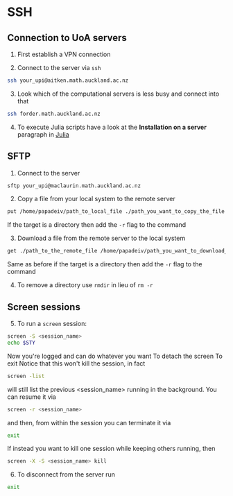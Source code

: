 # SSH

## Connection to UoA servers
1. First establish a VPN connection

2. Connect to the server via `ssh`
```bash
ssh your_upi@aitken.math.auckland.ac.nz
```
3. Look which of the computational servers is less busy and connect into that
```bash
ssh forder.math.auckland.ac.nz
```
4. To execute Julia scripts have a look at the __Installation on a server__ paragraph in [Julia](Julia.md)

## SFTP
1. Connect to the server
```bash
sftp your_upi@maclaurin.math.auckland.ac.nz
```
2. Copy a file from your local system to the remote server
```bash
put /home/papadeiv/path_to_local_file ./path_you_want_to_copy_the_file
```
If the target is a directory then add the `-r` flag to the command

3. Download a file from the remote server to the local system
```bash
get ./path_to_the_remote_file /home/papadeiv/path_you_want_to_download_the_file
```
Same as before if the target is a directory then add the `-r` flag to the command

4. To remove a directory use `rmdir` in lieu of `rm -r`

## Screen sessions
5. To run a `screen` session:
```bash
screen -S <session_name>
echo $STY
```
Now you're logged and can do whatever you want
To detach the screen 
<c-a>
To exit 
<c-d>
Notice that this won't kill the session, in fact
```bash
screen -list
```
will still list the previous <session_name> running in the background.
You can resume it via
```bash
screen -r <session_name>
```
and then, from within the session you can terminate it via
```bash
exit
```
If instead you want to kill one session while keeping others running, then
```bash
screen -X -S <session_name> kill
```

6. To disconnect from the server run
```bash
exit
```
